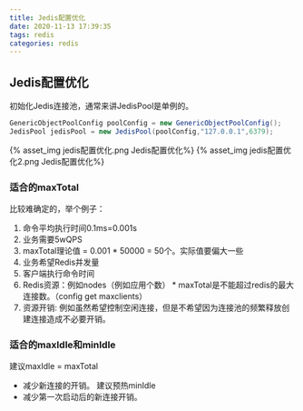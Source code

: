 ```yaml
---
title: Jedis配置优化
date: 2020-11-13 17:39:35
tags: redis
categories: redis
---
```

## Jedis配置优化

初始化Jedis连接池，通常来讲JedisPool是单例的。

```java
GenericObjectPoolConfig poolConfig = new GenericObjectPoolConfig();
JedisPool jedisPool = new JedisPool(poolConfig,"127.0.0.1",6379);
```

{% asset_img jedis配置优化.png Jedis配置优化%}
{% asset_img jedis配置优化2.png Jedis配置优化%}

### 适合的maxTotal

比较难确定的，举个例子：

1. 命令平均执行时间0.1ms=0.001s
2. 业务需要5wQPS
3. maxTotal理论值 = 0.001 * 50000 = 50个。实际值要偏大一些
4. 业务希望Redis并发量
5. 客户端执行命令时间
6. Redis资源：例如nodes（例如应用个数） * maxTotal是不能超过redis的最大连接数。（config get maxclients）
7. 资源开销: 例如虽然希望控制空闲连接，但是不希望因为连接池的频繁释放创建连接造成不必要开销。

###  适合的maxIdle和minIdle

建议maxIdle = maxTotal

- 减少新连接的开销。
    建议预热minIdle
- 减少第一次启动后的新连接开销。
